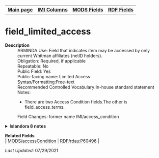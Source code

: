 <!DOCTYPE html>
<html>

<body>
<table style="width:100%">
  <tr>
    <th><a href="index.md">Main page</a></th>
	<th><a href="IMI.md">IMI Columns</a></th>
    <th><a href="MODS.md">MODS Fields</a></th>
    <th><a href="RDF.md">RDF Fields</a></th>
  </tr>
</table>

<h1>field_limited_access</h1>
<dl>
  <dt><b>Description</b></dt>
  <dd>ARMINDA Use: Field that indicates item may be accessed by only current Whitman affiliates (netID holders).</dd>
  <dd>Obligation: Required, if applicable</dd>
  <dd>Repeatable: No</dd>
  <dd>Public Field: Yes</dd>
  <dd>Public-facing name: Limited Access</dd>
  <dd>Syntax/Formatting:Free-text </dd>
  <dd>Recommended Controlled Vocabulary:In-house standard statement</dd>
  <dd>Notes: 
	<ul>
		<li>There are two Access Condition fields.The other is field_access_terms.</li>
		</ul>
	</dd>
  <dd>Field Changes: former name IMI/access_condition</dd>
</dl>
	<details>
		<summary><b>Islandora 8 notes</b></summary>
			<li> Note: Custom created field</li>
			<li>Type of field: text</li>
			<li>Max Length/Repeatability: Limited/(1)</li>
			<li>Type of Item Reference/Vocabulary: N/A</li>
	</details>
<dl>
	<dt><b>Related Fields</b></dt>
		| <a href="mods.access_condition.md">MODS/accessCondition</a> | <a href="rdf.rdau.p60496.md">RDF/rdau:P60496</a> |
</dl>
<p><i>Last Updated: </i>07/29/2021</p>
</body>
</html>